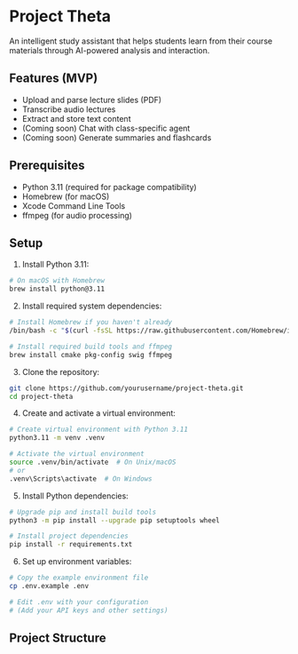 # Project Theta

An intelligent study assistant that helps students learn from their course materials through AI-powered analysis and interaction.

## Features (MVP)

- Upload and parse lecture slides (PDF)
- Transcribe audio lectures
- Extract and store text content
- (Coming soon) Chat with class-specific agent
- (Coming soon) Generate summaries and flashcards

## Prerequisites

- Python 3.11 (required for package compatibility)
- Homebrew (for macOS)
- Xcode Command Line Tools
- ffmpeg (for audio processing)

## Setup

1. Install Python 3.11:
```bash
# On macOS with Homebrew
brew install python@3.11
```

2. Install required system dependencies:
```bash
# Install Homebrew if you haven't already
/bin/bash -c "$(curl -fsSL https://raw.githubusercontent.com/Homebrew/install/HEAD/install.sh)"

# Install required build tools and ffmpeg
brew install cmake pkg-config swig ffmpeg
```

3. Clone the repository:
```bash
git clone https://github.com/yourusername/project-theta.git
cd project-theta
```

4. Create and activate a virtual environment:
```bash
# Create virtual environment with Python 3.11
python3.11 -m venv .venv

# Activate the virtual environment
source .venv/bin/activate  # On Unix/macOS
# or
.venv\Scripts\activate  # On Windows
```

5. Install Python dependencies:
```bash
# Upgrade pip and install build tools
python3 -m pip install --upgrade pip setuptools wheel

# Install project dependencies
pip install -r requirements.txt
```

6. Set up environment variables:
```bash
# Copy the example environment file
cp .env.example .env

# Edit .env with your configuration
# (Add your API keys and other settings)
```

## Project Structure
